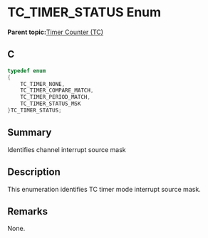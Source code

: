 # TC\_TIMER\_STATUS Enum

**Parent topic:**[Timer Counter \(TC\)](GUID-B7C79854-BBCD-49B3-9EA3-C379E6A5FCE0.md)

## C

```c
typedef enum
{
    TC_TIMER_NONE,
    TC_TIMER_COMPARE_MATCH,
    TC_TIMER_PERIOD_MATCH,
    TC_TIMER_STATUS_MSK
}TC_TIMER_STATUS;

```

## Summary

Identifies channel interrupt source mask

## Description

This enumeration identifies TC timer mode interrupt source mask.

## Remarks

None.

